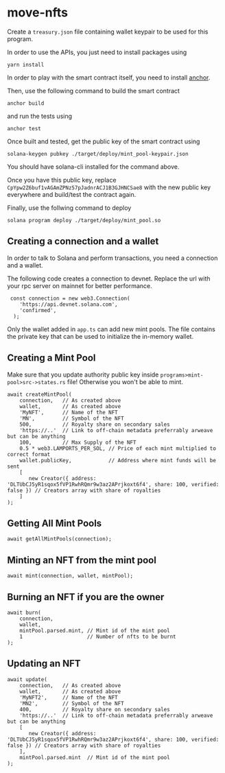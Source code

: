 # move-nfts

Create a `treasury.json` file containing wallet keypair to be used for this program.

In order to use the APIs, you just need to install packages using

```
yarn install
```

In order to play with the smart contract itself, you need to install [anchor](https://project-serum.github.io/anchor/getting-started/introduction.html).

Then, use the following command to build the smart contract
```
anchor build
```

and run the tests using
```
anchor test
```

Once built and tested, get the public key of the smart contract using
```
solana-keygen pubkey ./target/deploy/mint_pool-keypair.json  
```
You should have solana-cli installed for the command above.

Once you have this public key, replace `CpYpw2Z6buf1vAGAmZPNz57pJadnrACJ1B3GJHNCSae8` with the new public key everywhere and build/test the contract again.

Finally, use the follwing command to deploy
```
solana program deploy ./target/deploy/mint_pool.so
```

## Creating a connection and a wallet

In order to talk to Solana and perform transactions, you need a connection and a wallet.

The following code creates a connection to devnet. Replace the url with your rpc server on mainnet for better performance.

```
 const connection = new web3.Connection(
    'https://api.devnet.solana.com', 
    'confirmed',
  );
```

Only the wallet added in `app.ts` can add new mint pools. The file contains the private key that can be used to initialize the in-memory wallet.


## Creating a Mint Pool

Make sure that you update authority public key inside `programs>mint-pool>src->states.rs` file! Otherwise you won't be able to mint.

```
await createMintPool(
    connection,   // As created above
    wallet,       // As created above
    'MyNFT',      // Name of the NFT
    'MN',         // Symbol of the NFT
    500,          // Royalty share on secondary sales
    'https://..'  // Link to off-chain metadata preferrably arweave but can be anything
    100,          // Max Supply of the NFT
    0.5 * web3.LAMPORTS_PER_SOL, // Price of each mint multiplied to correct format
    wallet.publicKey,            // Address where mint funds will be sent
    [
       new Creator({ address: 'DLTUbCJ5yR1sqox5fVP1RwhRQmr9w3az2APrjkoxt6f4', share: 100, verified: false }) // Creators array with share of royalties
    ]
);
```

## Getting All Mint Pools

```
await getAllMintPools(connection);
```

## Minting an NFT from the mint pool

```
await mint(connection, wallet, mintPool);
```

## Burning an NFT if you are the owner

```
await burn(
    connection,
    wallet, 
    mintPool.parsed.mint, // Mint id of the mint pool
    1                     // Number of nfts to be burnt
);
```

## Updating an NFT 

```
await update(
    connection,   // As created above
    wallet,       // As created above
    'MyNFT2',     // Name of the NFT
    'MN2',        // Symbol of the NFT
    400,          // Royalty share on secondary sales
    'https://..'  // Link to off-chain metadata preferrably arweave but can be anything
    [
       new Creator({ address: 'DLTUbCJ5yR1sqox5fVP1RwhRQmr9w3az2APrjkoxt6f4', share: 100, verified: false }) // Creators array with share of royalties
    ],
    mintPool.parsed.mint  // Mint id of the mint pool
);
```
